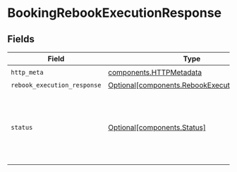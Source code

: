 # BookingRebookExecutionResponse


## Fields

| Field                                                                                                                                                                     | Type                                                                                                                                                                      | Required                                                                                                                                                                  | Description                                                                                                                                                               |
| ------------------------------------------------------------------------------------------------------------------------------------------------------------------------- | ------------------------------------------------------------------------------------------------------------------------------------------------------------------------- | ------------------------------------------------------------------------------------------------------------------------------------------------------------------------- | ------------------------------------------------------------------------------------------------------------------------------------------------------------------------- |
| `http_meta`                                                                                                                                                               | [components.HTTPMetadata](../../models/components/httpmetadata.md)                                                                                                        | :heavy_check_mark:                                                                                                                                                        | N/A                                                                                                                                                                       |
| `rebook_execution_response`                                                                                                                                               | [Optional[components.RebookExecutionResponse]](../../models/components/rebookexecutionresponse.md)                                                                        | :heavy_minus_sign:                                                                                                                                                        | OK                                                                                                                                                                        |
| `status`                                                                                                                                                                  | [Optional[components.Status]](../../models/components/status.md)                                                                                                          | :heavy_minus_sign:                                                                                                                                                        | INVALID_ARGUMENT: The request is not valid.<br/>FAILED_PRECONDITION: The operation was rejected because the system is not in a state required for the operation's processing. |